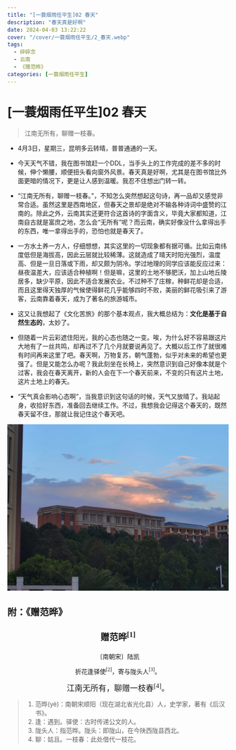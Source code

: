 ```yaml
---
title: "[一蓑烟雨任平生]02 春天"
description: "春天真是好啊"
date: 2024-04-03 13:22:22
cover: "/cover/一蓑烟雨任平生/2_春天.webp"
tags:
  - 碎碎念
  - 云南
  - 《赠范晔》
categories: [一蓑烟雨任平生]
---
```


# [一蓑烟雨任平生]02 春天

> 江南无所有，聊赠一枝春。

* 4月3日，星期三，昆明多云转晴，普普通通的一天。
* 今天天气不错，我在图书馆赶一个DDL，当手头上的工作完成的差不多的时候，伸个懒腰，顺便扭头看向窗外风景。春天真是好啊，尤其是在图书馆比外面更暗的情况下，更是让人感到温暖。我忍不住想出门转一转。

* “江南无所有，聊赠一枝春。”，不知怎么突然想起这句诗，再一品却又感觉非常合适。虽然这里是西南地区，但春天之景却是绝对不输各种诗词中盛赞的江南的。除此之外，云南其实还更符合这首诗的字面含义，毕竟大家都知道，江南自古就是富庶之地，怎么会“无所有”呢？而云南，确实好像没什么拿得出手的东西，唯一拿得出手的，恐怕也就是春天了。
* 一方水土养一方人，仔细想想，其实这里的一切现象都有据可循。比如云南纬度低但是海拔高，因此云层就比较稀薄。这就造成了晴天时阳光强烈，温度高、但是一旦日落或下雨，却又颇为阴冷。学过地理的同学应该能反应过来：昼夜温差大，应该适合种植啊！但是嘛，这里的土地不够肥沃，加上山地丘陵居多，缺少平原，因此不适合发展农业。不过种不了庄稼，种鲜花却是合适，而且这里得天独厚的气候使得鲜花几乎能够四时不败，美丽的鲜花吸引来了游客，云南靠着春天，成为了著名的旅游城市。
* 这又让我想起了《文化苦旅》的那个基本观点，我大概总结为：**文化是基于自然生态的**，太妙了。

* 但随着一片云彩遮住阳光，我的心态也随之一变。唉，为什么好不容易跟这片大地有了一丝共鸣，却再过不了几个月就要说再见了。大概以后工作了就很难有时间再来这里了吧。春天啊，万物复苏，朝气蓬勃，似乎对未来的希望也更强了。但是又能怎么办呢？我此刻坐在长椅上，突然意识到自己好像本就是个过客，我会在春天离开，新的人会在下一个春天前来，不变的只有这片土地，这片土地上的春天。

* “天气真会影响心态啊”，当我意识到这句话的时候，天气又放晴了。我站起身，收拾好东西，准备回去继续工作。不过，我想我会记得这个春天的，既然春天留不住，那就让我记住这个春天吧。

![晚霞](./晚霞.webp "今日的晚霞，没有虚度光阴")

## 附：《赠范晔》

<h3 style="font-size: 20px; font-family: LXGW WenKai Screen; text-align: center;">赠范晔<sup>[1]</sup></h3>

<p style="font-family: LXGW WenKai Screen; text-align: center; margin: 0.25em;">〔南朝宋〕陆凯</p>

<p style="font-family: LXGW WenKai Screen; text-align: center;">折花逢驿使<sup>[2]</sup>，寄与陇头人<sup>[3]</sup>。</p>

<p style="font-size: 18px; font-family: LXGW WenKai Screen; text-align: center; margin: 0.25em;">江南无所有，聊赠一枝春<sup>[4]</sup>。</p>

> 1. 范晔(yè)：南朝宋顺阳（现在湖北省光化县）人，史学家，著有《后汉书》。
> 2. 逢：遇到。驿使：古时传递公文的人。
> 3. 陇头人：指范晔。陇头：即陇山，在今陕西陇县西北。
> 4. 聊：姑且。一枝春：此处借代一枝花。
